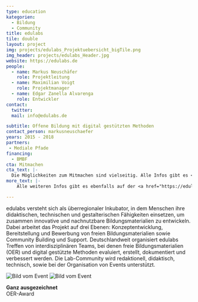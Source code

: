 ```yaml
---
type: education
kategorien:
  - Bildung
  - Community
title: edulabs
tile: double
layout: project
img: projects/edulabs_Projektuebersicht_bigTile.png
img_header: projects/edulabs_Header.jpg
website: https://edulabs.de
people:
  - name: Markus Neuschäfer
    role: Projektleitung
  - name: Maximilian Voigt
    role: Projektmanager
  - name: Edgar Zanella Alvarenga
    role: Entwickler
contact:
  twitter:
  mail: info@edulabs.de

subtitle: Offene Bildung mit digital gestützten Methoden
contact_person: markusneuschaefer
years: 2015 - 2018
partners:
 - Mediale Pfade
financing:
  - BMBF
cta: Mitmachen
cta_text: |-
  Die Möglichkeiten zum Mitmachen sind vielseitig. Alle Infos gibt es <a href="https://edulabs.de/join/">hier</a>.
more_text: |-
    Alle weiteren Infos gibt es ebenfalls auf der <a href="https://edulabs.de/">Website</a> von edulabs.

---
```

edulabs versteht sich als überregionaler Inkubator, in dem Menschen ihre didaktischen, technischen und gestalterischen Fähigkeiten einsetzen, um zusammen innovative und nachnutzbare Bildungsmaterialien zu entwickeln. Dabei arbeitet das Projekt auf drei Ebenen: Konzeptentwicklung, Bereitstellung und Bewerbung von freien Bildungsmaterialien sowie Community Building und Support. Deutschlandweit organisiert edulabs Treffen von interdisziplinären Teams, bei denen freie Bildungsmaterialien (OER) und digital gestützte Methoden evaluiert, erstellt, dokumentiert und verbessert werden. Die Lab-Community wird redaktionell, didaktisch, technisch, sowie bei der Organisation von Events unterstützt.

<div class="two-img">
<img alt="Bild vom Event" src="/files/projects/edulabs_img_1.jpg">
<img alt="Bild vom Event" src="/files/projects/edulabs_img_2.jpg">
</div>

**Ganz ausgezeichnet** <br>
OER-Award
